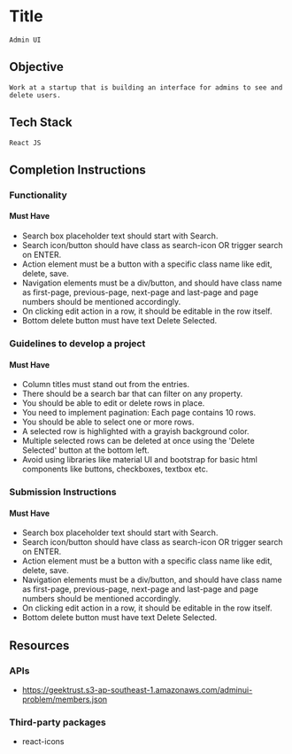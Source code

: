 # Title

    Admin UI

## Objective

    Work at a startup that is building an interface for admins to see and delete users.

## Tech Stack

    React JS

## Completion Instructions

### Functionality

#### Must Have

-   Search box placeholder text should start with Search.
-   Search icon/button should have class as search-icon OR trigger search on ENTER.
-   Action element must be a button with a specific class name like edit, delete, save.
-   Navigation elements must be a div/button, and should have class name as first-page, previous-page, next-page and last-page and page numbers should be mentioned accordingly.
-   On clicking edit action in a row, it should be editable in the row itself.
-   Bottom delete button must have text Delete Selected.

### Guidelines to develop a project

#### Must Have

-  Column titles must stand out from the entries.
-   There should be a search bar that can filter on any property.
-   You should be able to edit or delete rows in place.
-   You need to implement pagination:  Each page contains 10 rows. 
-   You should be able to select one or more rows. 
-   A selected row is highlighted with a grayish background color. 
-    Multiple selected rows can be deleted at once using the 'Delete Selected' button at the bottom left.
-   Avoid using libraries like material UI and bootstrap for basic html components like buttons, checkboxes, textbox etc.

### Submission Instructions

#### Must Have
-   Search box placeholder text should start with Search.
-   Search icon/button should have class as search-icon OR trigger search on ENTER.
-   Action element must be a button with a specific class name like edit, delete, save.
-   Navigation elements must be a div/button, and should have class name as first-page, previous-page, next-page and last-page and page numbers should be mentioned accordingly.
-   On clicking edit action in a row, it should be editable in the row itself.
-   Bottom delete button must have text Delete Selected.

## Resources

### APIs
-   https://geektrust.s3-ap-southeast-1.amazonaws.com/adminui-problem/members.json

### Third-party packages

-   react-icons